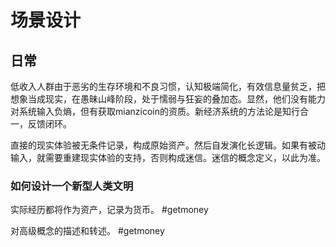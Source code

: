 # 场景设计

## 日常

低收入人群由于恶劣的生存环境和不良习惯，认知极端简化，有效信息量贫乏，把想象当成现实，在愚昧山峰阶段，处于懦弱与狂妄的叠加态。显然，他们没有能力对系统输入负熵，但有获取mianzicoin的资质。新经济系统的方法论是知行合一，反馈闭环。

直接的现实体验被无条件记录，构成原始资产。然后自发演化长逻辑。如果有被动输入，就需要重建现实体验的支持，否则构成迷信。迷信的概念定义，以此为准。

### 如何设计一个新型人类文明

实际经历都将作为资产，记录为货币。 #getmoney 

对高级概念的描述和转述。 #getmoney 


